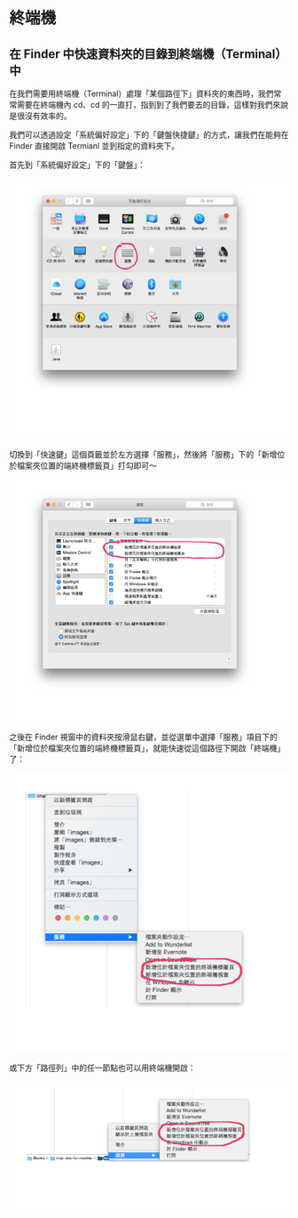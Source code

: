 # 終端機

## 在 Finder 中快速資料夾的目錄到終端機（Terminal）中

在我們需要用終端機（Terminal）處理「某個路徑下」資料夾的東西時，我們常常需要在終端機內 cd、cd 的一直打，指到到了我們要去的目錄，這樣對我們來說是很沒有效率的。

我們可以透過設定「系統偏好設定」下的「鍵盤快捷鍵」的方式，讓我們在能夠在 Finder 直接開啟 Termianl 並到指定的資料夾下。

首先到「系統偏好設定」下的「鍵盤」：

![系統偏好設定 鍵盤](./images/HotkeyTerminal/HotkeyTerminal-System-Preference.png)

切換到「快速鍵」這個頁籤並於左方選擇「服務」，然後將「服務」下的「新增位於檔案夾位置的端終機標籤頁」打勾即可～

![系統偏好設定 鍵盤](./images/HotkeyTerminal/HotkeyTerminal-System-Preference-Keyboard-HotKey.png)

之後在 Finder 視窗中的資料夾按滑鼠右鍵，並從選單中選擇「服務」項目下的「新增位於檔案夾位置的端終機標籤頁」，就能快速從這個路徑下開啟「終端機」了：

![系統偏好設定 鍵盤 開啟終端機方法 1](./images/HotkeyTerminal/HotkeyTerminal-System-Preference-Keyboard-HotKey-Method-1.png)

或下方「路徑列」中的任一節點也可以用終端機開啟：

![系統偏好設定 鍵盤 開啟終端機方法 2](./images/HotkeyTerminal/HotkeyTerminal-System-Preference-Keyboard-HotKey-Method-2.png)
